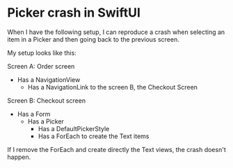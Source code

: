 # Picker crash in SwiftUI

When I have the following setup, I can reproduce a crash when selecting an item in a Picker and then going back to the previous screen.

My setup looks like this:

Screen A: Order screen
- Has a NavigationView
  - Has a NavigationLink to the screen B, the Checkout Screen

Screen B: Checkout screen
- Has a Form
  - Has a Picker
    - Has a DefaultPickerStyle
    - Has a ForEach to create the Text items
    

If I remove the ForEach and create directly the Text views, the crash doesn't happen.
